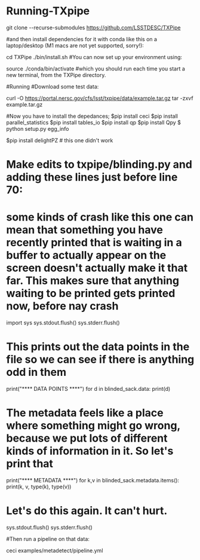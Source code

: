 # Running-TXpipe

git clone --recurse-submodules https://github.com/LSSTDESC/TXPipe

#and then install dependencies for it with conda like this on a laptop/desktop (M1 macs are not yet supported, sorry!):

cd TXPipe
./bin/install.sh
#You can now set up your environment using:

source ./conda/bin/activate
#which you should run each time you start a new terminal, from the TXPipe directory.

#Running
#Download some test data:

curl -O https://portal.nersc.gov/cfs/lsst/txpipe/data/example.tar.gz
tar -zxvf example.tar.gz

#Now you have to install the depedances; 
$pip install ceci 
$pip install parallel_statistics 
$pip install tables_io
$pip install qp
$pip install Qpy
$ python setup.py egg_info 

$pip install delightPZ  #  this one didn't work 


# Make edits to txpipe/blinding.py and adding these lines just before line 70: 

# some kinds of crash like this one can mean that something you have recently printed that is waiting in a buffer to actually appear on the screen doesn't actually make it that far.  This makes sure that anything waiting to be printed gets printed now, before nay crash
import sys
sys.stdout.flush()
sys.stderr.flush()  

# This prints out the data points in the file so we can see if there is anything odd in them
print("**** DATA POINTS ****")
for d in blinded_sack.data:
    print(d)

# The metadata feels like a place where something might go wrong, because we put lots of different kinds of information in it. So let's print that
print("**** METADATA ****")
for k,v in blinded_sack.metadata.items():
    print(k, v, type(k), type(v))

# Let's do this again. It can't hurt.
sys.stdout.flush()
sys.stderr.flush()   


#Then run a pipeline on that data:

ceci examples/metadetect/pipeline.yml 
